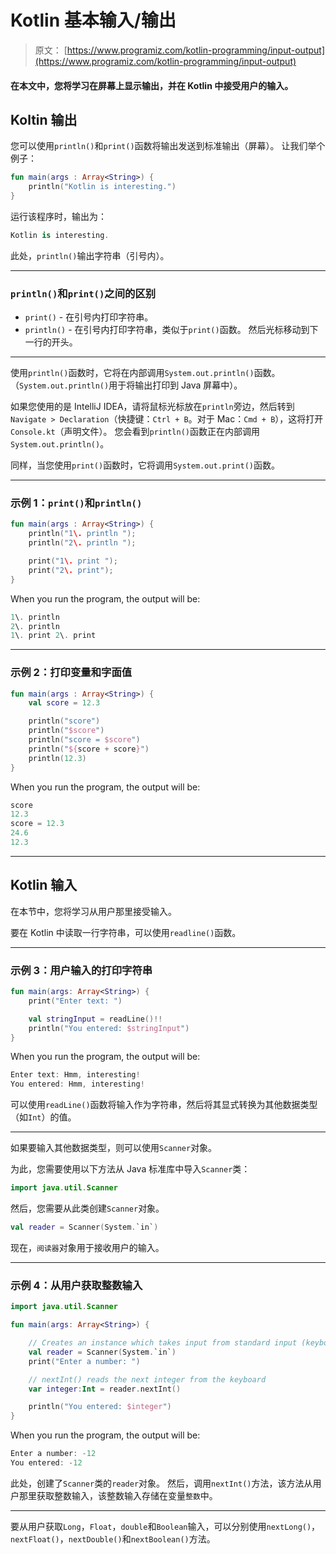 # Kotlin 基本输入/输出

> 原文： [https://www.programiz.com/kotlin-programming/input-output](https://www.programiz.com/kotlin-programming/input-output)

#### 在本文中，您将学习在屏幕上显示输出，并在 Kotlin 中接受用户的输入。

## Koltin 输出

您可以使用`println()`和`print()`函数将输出发送到标准输出（屏幕）。 让我们举个例子：

```kt
fun main(args : Array<String>) {
    println("Kotlin is interesting.")
}
```

运行该程序时，输出为：

```kt
Kotlin is interesting.

```

此处，`println()`输出字符串（引号内）。

* * *

### `println()`和`print()`之间的区别

*   `print()` - 在引号内打印字符串。
*   `println()` - 在引号内打印字符串，类似于`print()`函数。 然后光标移动到下一行的开头。

* * *

使用`println()`函数时，它将在内部调用`System.out.println()`函数。 （`System.out.println()`用于将输出打印到 Java 屏幕中）。

如果您使用的是 IntelliJ IDEA，请将鼠标光标放在`println`旁边，然后转到`Navigate > Declaration`（快捷键：`Ctrl + B`。对于 Mac：`Cmd + B`），这将打开`Console.kt`（声明文件）。 您会看到`println()`函数正在内部调用`System.out.println()`。

同样，当您使用`print()`函数时，它将调用`System.out.print()`函数。

* * *

### 示例 1：`print()`和`println()`

```kt
fun main(args : Array<String>) {
    println("1\. println ");
    println("2\. println ");

    print("1\. print ");
    print("2\. print");
}
```

When you run the program, the output will be:

```kt
1\. println 
2\. println 
1\. print 2\. print
```

* * *

### 示例 2：打印变量和字面值

```kt
fun main(args : Array<String>) {
    val score = 12.3

    println("score")
    println("$score")
    println("score = $score")
    println("${score + score}")
    println(12.3)
}
```

When you run the program, the output will be:

```kt
score
12.3
score = 12.3
24.6
12.3
```

* * *

## Kotlin 输入

在本节中，您将学习从用户那里接受输入。

要在 Kotlin 中读取一行字符串，可以使用`readline()`函数。

* * *

### 示例 3：用户输入的打印字符串

```kt
fun main(args: Array<String>) {
    print("Enter text: ")

    val stringInput = readLine()!!
    println("You entered: $stringInput")
}
```

When you run the program, the output will be:

```kt
Enter text: Hmm, interesting!
You entered: Hmm, interesting!
```

可以使用`readLine()`函数将输入作为字符串，然后将其显式转换为其他数据类型（如`Int`）的值。

* * *

如果要输入其他数据类型，则可以使用`Scanner`对象。

为此，您需要使用以下方法从 Java 标准库中导入`Scanner`类：

```kt
import java.util.Scanner 
```

然后，您需要从此类创建`Scanner`对象。

```kt
val reader = Scanner(System.`in`) 
```

现在，`阅读器`对象用于接收用户的输入。

* * *

### 示例 4：从用户获取整数输入

```kt
import java.util.Scanner

fun main(args: Array<String>) {

    // Creates an instance which takes input from standard input (keyboard)
    val reader = Scanner(System.`in`)
    print("Enter a number: ")

    // nextInt() reads the next integer from the keyboard
    var integer:Int = reader.nextInt()

    println("You entered: $integer")
}
```

When you run the program, the output will be:

```kt
Enter a number: -12
You entered: -12
```

此处，创建了`Scanner`类的`reader`对象。 然后，调用`nextInt()`方法，该方法从用户那里获取整数输入，该整数输入存储在变量`整数`中。

* * *

要从用户获取`Long`，`Float`，`double`和`Boolean`输入，可以分别使用`nextLong()`，`nextFloat()`，`nextDouble()`和`nextBoolean()`方法。